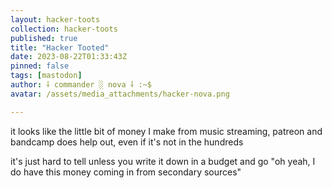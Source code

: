```yaml
---
layout: hacker-toots
collection: hacker-toots
published: true
title: "Hacker Tooted"
date: 2023-08-22T01:33:43Z
pinned: false
tags: [mastodon]
author: ⸸ commander ░ nova ⸸ :~$
avatar: /assets/media_attachments/hacker-nova.png

---
```


<p>it looks like the little bit of money I make from music streaming, patreon and bandcamp does help out, even if it&#39;s not in the hundreds</p><p>it&#39;s just hard to tell unless you write it down in a budget and go &quot;oh yeah, I do have this money coming in from secondary sources&quot;</p>


